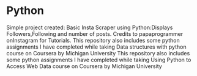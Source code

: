 # Python
Simple project created: Basic Insta Scraper using Python:Displays Followers,Following and number of posts. Credits to papaprogrammer onInstagram for Tutorials.
This repository also includes some python assignments I have completed while taking Data structures with python course on Coursera by Michigan University
This repository also includes some python assignments I have completed while taking Using Python to Access Web Data course on Coursera by Michigan University


